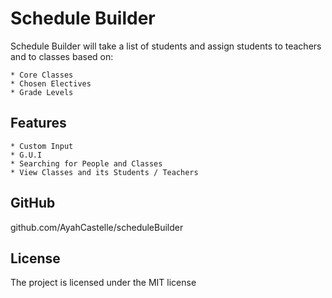 Schedule Builder
================

Schedule Builder will take a list of students and assign students to teachers
and to classes based on:

    * Core Classes
    * Chosen Electives
    * Grade Levels

Features
--------

    * Custom Input
    * G.U.I
    * Searching for People and Classes
    * View Classes and its Students / Teachers

GitHub
------

github.com/AyahCastelle/scheduleBuilder


License
-------

The project is licensed under the MIT license
